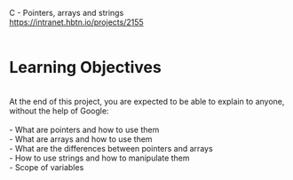 C - Pointers, arrays and strings<br>
https://intranet.hbtn.io/projects/2155<br>
<br>
# Learning Objectives<br>
<br>
At the end of this project, you are expected to be able to explain to anyone, without the help of Google:<br>
<br>
- What are pointers and how to use them<br>
- What are arrays and how to use them<br>
- What are the differences between pointers and arrays<br>
- How to use strings and how to manipulate them<br>
- Scope of variables<br>
<br>
